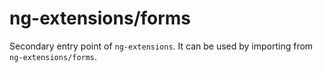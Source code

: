 # ng-extensions/forms

Secondary entry point of `ng-extensions`. It can be used by importing from `ng-extensions/forms`.
